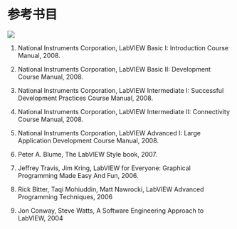 # 参考书目

![](cover/reference.png)

1.  National Instruments Corporation,
    LabVIEW Basic I: Introduction Course Manual, 2008.

2.  National Instruments Corporation, LabVIEW Basic II: Development
    Course Manual, 2008.

3.  National Instruments Corporation, LabVIEW Intermediate I: Successful
    Development Practices Course Manual, 2008.

4.  National Instruments Corporation, LabVIEW Intermediate II:
    Connectivity Course Manual, 2008.

5.  National Instruments Corporation, LabVIEW Advanced I: Large
    Application Development Course Manual, 2008.

6.  Peter A. Blume, The LabVIEW Style book, 2007.

7.  Jeffrey Travis, Jim Kring, LabVIEW for Everyone: Graphical
    Programming Made Easy And Fun, 2006.

8.  Rick Bitter, Taqi Mohiuddin, Matt Nawrocki, LabVIEW Advanced
    Programming Techniques, 2006

9.  Jon Conway, Steve Watts, A Software Engineering Approach to LabVIEW,
    2004
